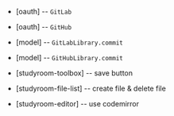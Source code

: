 - [oauth] -- `GitLab`
- [oauth] -- `GitHub`

- [model] -- `GitLabLibrary.commit`
- [model] -- `GitHubLibrary.commit`

- [studyroom-toolbox] -- save button
- [studyroom-file-list] -- create file & delete file

- [studyroom-editor] -- use codemirror
